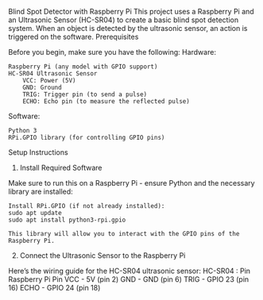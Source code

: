 Blind Spot Detector with Raspberry Pi
This project uses a Raspberry Pi and an Ultrasonic Sensor (HC-SR04) to create a basic blind spot detection system. When an object is detected by the ultrasonic sensor, an action is triggered on the software.
Prerequisites

Before you begin, make sure you have the following:
Hardware:

    Raspberry Pi (any model with GPIO support)
    HC-SR04 Ultrasonic Sensor
        VCC: Power (5V)
        GND: Ground
        TRIG: Trigger pin (to send a pulse)
        ECHO: Echo pin (to measure the reflected pulse)

Software:

    Python 3
    RPi.GPIO library (for controlling GPIO pins)

Setup Instructions
1. Install Required Software

Make sure to run this on a Raspberry Pi - ensure Python and the necessary library are installed:

    Install RPi.GPIO (if not already installed):
    sudo apt update
    sudo apt install python3-rpi.gpio

    This library will allow you to interact with the GPIO pins of the Raspberry Pi.

2. Connect the Ultrasonic Sensor to the Raspberry Pi

Here’s the wiring guide for the HC-SR04 ultrasonic sensor:
HC-SR04 : Pin	Raspberry Pi Pin
VCC	- 5V (pin 2)
GND	- GND (pin 6)
TRIG - GPIO 23 (pin 16)
ECHO -	GPIO 24 (pin 18)
